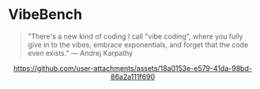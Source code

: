 # VibeBench
> "There's a new kind of coding I call "vibe coding", where you fully give in to the vibes, embrace exponentials, and forget that the code even exists." — Andrej Karpathy


<div align="center">

https://github.com/user-attachments/assets/18a0153e-e579-41da-98bd-86a2a111f690

